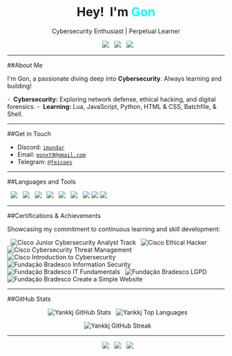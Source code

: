 <h1 align="center">Hey!  I'm <span style="color:#00ffff">Gon</span></h1>

<p align="center">Cybersecurity Enthusiast | Perpetual Learner</p>

<p align="center">
  <img src="https://komarev.com/ghpvc/?username=Yankkj&label=Profile%20views&color=0e75b6&style=flat" />
  <img src="https://img.shields.io/github/followers/Yankkj?label=Followers&style=flat&logo=github" />
  <img src="https://img.shields.io/github/stars/Yankkj?style=flat" />
</p>

---

##About Me

I'm Gon, a passionate diving deep into **Cybersecurity**. Always learning and building!

-  **Cybersecurity:** Exploring network defense, ethical hacking, and digital forensics.
-  **Learning:** Lua, JavaScript, Python, HTML & CSS, Batchfile, & Shell.

---

##Get in Touch

- Discord: [`imundar`](https://discord.com/users/imundar)
- Email: [`gonxt9@gmail.com`](mailto:gonxt9@gmail.com)
- Telegram: [`@feicoes`](https://t.me/feicoes)

---

##Languages and Tools

<p>
  <img src="https://img.shields.io/badge/Lua-2C2D72?style=for-the-badge&logo=lua&logoColor=white" />
  <img src="https://img.shields.io/badge/JavaScript-F7DF1E?style=for-the-badge&logo=javascript&logoColor=black" />
  <img src="https://img.shields.io/badge/Python-3776AB?style=for-the-badge&logo=python&logoColor=white" />
  <img src="https://img.shields.io/badge/HTML5-E34F26?style=for-the-badge&logo=html5&logoColor=white" />
  <img src="https://img.shields.io/badge/CSS3-1572B6?style=for-the-badge&logo=css3&logoColor=white" />
  <img src="https://img.shields.io/badge/Roblox-000000?style=for-the-badge&logo=roblox&logoColor=white" />
  <img src="https://img.shields.io/badge/Cybersecurity-000000?style=for-the-badge&logo=kalilinux&logoColor=white" />
  <img src="https://img.shields.io/badge/Batchfile-C7172F?style=for-the-badge&logo=windows&logoColor=white" />
  <img src="https://img.shields.io/badge/Shell-121011?style=for-the-badge&logo=gnu-bash&logoColor=white" />
</p>

---

##Certifications & Achievements

Showcasing my commitment to continuous learning and skill development:

<p>
  <img src="https://img.shields.io/badge/Cisco%20Networking%20Academy-Junior%20Cybersecurity%20Analyst%20Track-1C3660?style=for-the-badge&logo=cisco&logoColor=white" alt="Cisco Junior Cybersecurity Analyst Track" />
  <img src="https://img.shields.io/badge/Cisco%20Networking%20Academy-Ethical%20Hacker-1C3660?style=for-the-badge&logo=cisco&logoColor=white" alt="Cisco Ethical Hacker" />
  <img src="https://img.shields.io/badge/Cisco%20Networking%20Academy-Cybersecurity%20Threat%20Management-1C3660?style=for-the-badge&logo=cisco&logoColor=white" alt="Cisco Cybersecurity Threat Management" />
  <img src="https://img.shields.io/badge/Cisco%20Networking%20Academy-Introduction%20to%20Cybersecurity-1C3660?style=for-the-badge&logo=cisco&logoColor=white" alt="Cisco Introduction to Cybersecurity" />
  
  <img src="https://img.shields.io/badge/Funda%C3%A7%C3%A3o%20Bradesco-Information%20Security%20(14h)-E31B23?style=for-the-badge" alt="Fundação Bradesco Information Security" />
  <img src="https://img.shields.io/badge/Funda%C3%A7%C3%A3o%20Bradesco-IT%20Fundamentals%20(7h)-E31B23?style=for-the-badge" alt="Fundação Bradesco IT Fundamentals" />
  <img src="https://img.shields.io/badge/Funda%C3%A7%C3%A3o%20Bradesco-LGPD%20(2h)-E31B23?style=for-the-badge" alt="Fundação Bradesco LGPD" />
  <img src="https://img.shields.io/badge/Funda%C3%A7%C3%A3o%20Bradesco%20%7C%20Microsoft-Create%20a%20Simple%20Website%20(2h)-E31B23?style=for-the-badge" alt="Fundação Bradesco Create a Simple Website" />
</p>

---

##GitHub Stats

<p align="center">
  <img src="https://github-readme-stats.vercel.app/api?username=Yankkj&show_icons=true&theme=tokyonight" alt="Yankkj GitHub Stats" />
  <img src="https://github-readme-stats.vercel.app/api/top-langs/?username=Yankkj&layout=compact&theme=tokyonight" alt="Yankkj Top Languages" />
</p>

<p align="center">
  <img src="https://github-readme-streak-stats.herokuapp.com/?user=Yankkj&theme=tokyonight" alt="Yankkj GitHub Streak" />
</p>

---

<p align="center">
  <img src="https://img.shields.io/badge/Made%20with-%F0%9F%92%80%20Hate-black?style=for-the-badge" />
  <img src="https://img.shields.io/badge/Sleep-1hrs%20%2F%20day-red?style=for-the-badge&logo=coffeescript" />
  <img src="https://img.shields.io/badge/Code%20Style-Obsessive-blue?style=for-the-badge&logo=github" />
</p>
